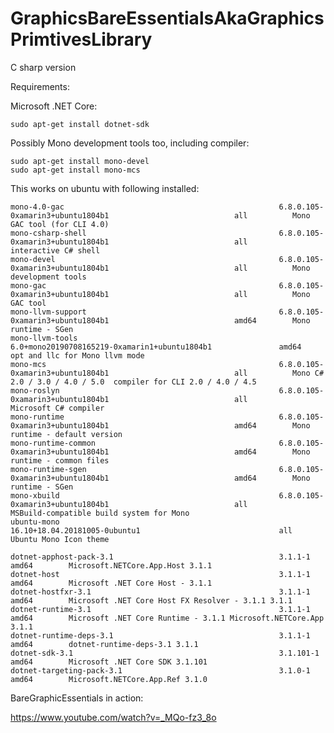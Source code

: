 # GraphicsBareEssentialsAkaGraphicsPrimtivesLibrary

C sharp version

Requirements:

  Microsoft .NET Core:

    sudo apt-get install dotnet-sdk


  Possibly Mono development tools too, including compiler:

    sudo apt-get install mono-devel
    sudo apt-get install mono-mcs


This works on ubuntu with following installed:

    mono-4.0-gac                                                6.8.0.105-0xamarin3+ubuntu1804b1                            all          Mono GAC tool (for CLI 4.0)
    mono-csharp-shell                                           6.8.0.105-0xamarin3+ubuntu1804b1                            all          interactive C# shell
    mono-devel                                                  6.8.0.105-0xamarin3+ubuntu1804b1                            all          Mono development tools
    mono-gac                                                    6.8.0.105-0xamarin3+ubuntu1804b1                            all          Mono GAC tool
    mono-llvm-support                                           6.8.0.105-0xamarin3+ubuntu1804b1                            amd64        Mono runtime - SGen
    mono-llvm-tools                                             6.0+mono20190708165219-0xamarin1+ubuntu1804b1               amd64        opt and llc for Mono llvm mode
    mono-mcs                                                    6.8.0.105-0xamarin3+ubuntu1804b1                            all          Mono C# 2.0 / 3.0 / 4.0 / 5.0  compiler for CLI 2.0 / 4.0 / 4.5
    mono-roslyn                                                 6.8.0.105-0xamarin3+ubuntu1804b1                            all          Microsoft C# compiler
    mono-runtime                                                6.8.0.105-0xamarin3+ubuntu1804b1                            amd64        Mono runtime - default version
    mono-runtime-common                                         6.8.0.105-0xamarin3+ubuntu1804b1                            amd64        Mono runtime - common files
    mono-runtime-sgen                                           6.8.0.105-0xamarin3+ubuntu1804b1                            amd64        Mono runtime - SGen
    mono-xbuild                                                 6.8.0.105-0xamarin3+ubuntu1804b1                            all          MSBuild-compatible build system for Mono
    ubuntu-mono                                                 16.10+18.04.20181005-0ubuntu1                               all          Ubuntu Mono Icon theme

    dotnet-apphost-pack-3.1                                     3.1.1-1                                                     amd64        Microsoft.NETCore.App.Host 3.1.1
    dotnet-host                                                 3.1.1-1                                                     amd64        Microsoft .NET Core Host - 3.1.1
    dotnet-hostfxr-3.1                                          3.1.1-1                                                     amd64        Microsoft .NET Core Host FX Resolver - 3.1.1 3.1.1
    dotnet-runtime-3.1                                          3.1.1-1                                                     amd64        Microsoft .NET Core Runtime - 3.1.1 Microsoft.NETCore.App 3.1.1
    dotnet-runtime-deps-3.1                                     3.1.1-1                                                     amd64        dotnet-runtime-deps-3.1 3.1.1
    dotnet-sdk-3.1                                              3.1.101-1                                                   amd64        Microsoft .NET Core SDK 3.1.101
    dotnet-targeting-pack-3.1                                   3.1.0-1                                                     amd64        Microsoft.NETCore.App.Ref 3.1.0
    
BareGraphicEssentials in action:

https://www.youtube.com/watch?v=_MQo-fz3_8o

